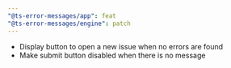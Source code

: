 ```yaml
---
"@ts-error-messages/app": feat
"@ts-error-messages/engine": patch
---
```


- Display button to open a new issue when no errors are found
- Make submit button disabled when there is no message
